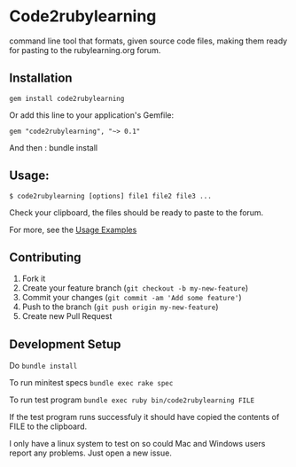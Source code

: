 # Code2rubylearning
command line tool that formats, given source code files, making them ready for pasting to the rubylearning.org forum. 

## Installation
    gem install code2rubylearning

Or add this line to your application's Gemfile:

    gem "code2rubylearning", "~> 0.1"

And then :
    bundle install

## Usage:

    $ code2rubylearning [options] file1 file2 file3 ...

Check your clipboard, the files should be ready to paste to the forum.

For more, see the [Usage Examples](https://github.com/rudicode/code2rubylearning/wiki/Usage-examples)

## Contributing

1. Fork it
2. Create your feature branch (`git checkout -b my-new-feature`)
3. Commit your changes (`git commit -am 'Add some feature'`)
4. Push to the branch (`git push origin my-new-feature`)
5. Create new Pull Request

## Development Setup

Do `bundle install`

To run minitest specs
`bundle exec rake spec`

To run test program
`bundle exec ruby bin/code2rubylearning FILE`

If the test program runs successfuly it should have copied the contents of FILE to the clipboard.

I only have a linux system to test on so could Mac and Windows users report any problems.
Just open a new issue.
